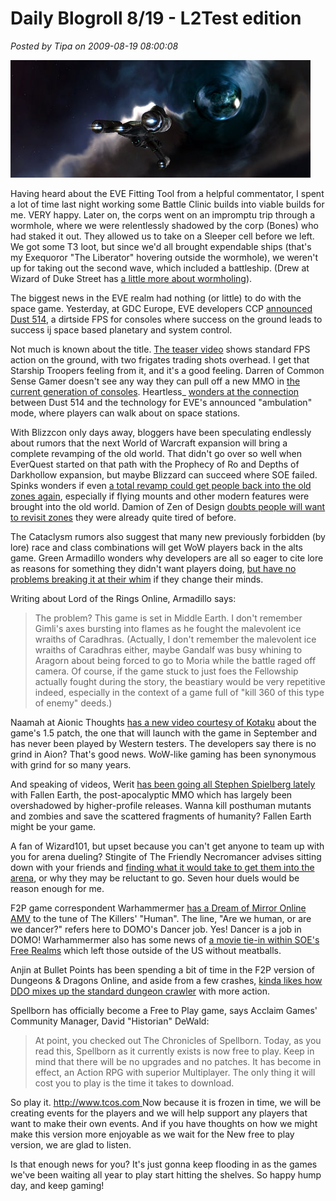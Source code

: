 # Daily Blogroll 8/19 - L2Test edition

*Posted by Tipa on 2009-08-19 08:00:08*

![Wormhole diving in EVE Online](../uploads/2009/08/ExeFile-2009-08-18-21-44-27-54.jpg "Wormhole diving in EVE Online")

Having heard about the EVE Fitting Tool from a helpful commentator, I spent a lot of time last night working some Battle Clinic builds into viable builds for me. VERY happy. Later on, the corps went on an impromptu trip through a wormhole, where we were relentlessly shadowed by the corp (Bones) who had staked it out. They allowed us to take on a Sleeper cell before we left. We got some T3 loot, but since we'd all brought expendable ships (that's my Exequoror "The Liberator" hovering outside the wormhole), we weren't up for taking out the second wave, which included a battleship. (Drew at Wizard of Duke Street has [a little more about wormholing](http://dukestreet.org/archives/004716.html)).

The biggest news in the EVE realm had nothing (or little) to do with the space game. Yesterday, at GDC Europe, EVE developers CCP [announced Dust 514](http://www.gamasutra.com/php-bin/news_index.php?story=24886), a dirtside FPS for consoles where success on the ground leads to success ij space based planetary and system control. 

Not much is known about the title. [The teaser video](http://www.cedarstreet.net/2009/08/dust-514.html) shows standard FPS action on the ground, with two frigates trading shots overhead. I get that Starship Troopers feeling from it, and it's a good feeling. Darren of Common Sense Gamer doesn't see any way they can pull off a new MMO in [the current generation of consoles](http://commonsensegamer.com/?p=1447). Heartless\_ [wonders at the connection](http://hgamer.blogspot.com/2009/08/scott-jennings-in-left-field-finds-dust.html) between Dust 514 and the technology for EVE's announced "ambulation" mode, where players can walk about on space stations. 

With Blizzcon only days away, bloggers have been speculating endlessly about rumors that the next World of Warcraft expansion will bring a complete revamping of the old world. That didn't go over so well when EverQuest started on that path with the Prophecy of Ro and Depths of Darkhollow expansion, but maybe Blizzard can succeed where SOE failed. Spinks wonders if even [a total revamp could get people back into the old zones again](http://spinksville.wordpress.com/2009/08/19/the-problem-of-old-content-and-is-recycling-the-answer/), especially if flying mounts and other modern features were brought into the old world. Damion of Zen of Design [doubts people will want to revisit zones](http://www.zenofdesign.com/2009/06/21/content-exists-to-be-consumed/) they were already quite tired of before.

The Cataclysm rumors also suggest that many new previously forbidden (by lore) race and class combinations will get WoW players back in the alts game. Green Armadillo wonders why developers are all so eager to cite lore as reasons for something they didn't want players doing, [but have no problems breaking it at their whim](http://playervsdeveloper.blogspot.com/2009/08/role-of-lore.html) if they change their minds.

Writing about Lord of the Rings Online, Armadillo says:


> The problem? This game is set in Middle Earth. I don't remember Gimli's axes bursting into flames as he fought the malevolent ice wraiths of Caradhras. (Actually, I don't remember the malevolent ice wraiths of Caradhras either, maybe Gandalf was busy whining to Aragorn about being forced to go to Moria while the battle raged off camera. Of course, if the game stuck to just foes the Fellowship actually fought during the story, the beastiary would be very repetitive indeed, especially in the context of a game full of "kill 360 of this type of enemy" deeds.)



Naamah at Aionic Thoughts [has a new video courtesy of Kotaku](http://aionicthoughts.wordpress.com/2009/08/19/1-5-impressions-here-get-your-1-5-impressions/) about the game's 1.5 patch, the one that will launch with the game in September and has never been played by Western testers. The developers say there is no grind in Aion? That's good news. WoW-like gaming has been synonymous with grind for so many years.

And speaking of videos, Werit [has been going all Stephen Spielberg lately](http://www.weritsblog.com/2009/08/fallen-earth-walkthrough-part-2.html) with Fallen Earth, the post-apocalyptic MMO which has largely been overshadowed by higher-profile releases. Wanna kill posthuman mutants and zombies and save the scattered fragments of humanity? Fallen Earth might be your game.

A fan of Wizard101, but upset because you can't get anyone to team up with you for arena dueling? Stingite of The Friendly Necromancer advises sitting down with your friends and [finding what it would take to get them into the arena](http://thefriendlynecromancer.blogspot.com/2009/08/got-question-from-long-time-reader-here.html), or why they may be reluctant to go. Seven hour duels would be reason enough for me.

F2P game correspondent Warhammermer [has a Dream of Mirror Online AMV](http://en.wikipedia.org/wiki/Human_%28The_Killers_song%29) to the tune of The Killers' "Human". The line, "Are we human, or are we dancer?" refers here to DOMO's Dancer job. Yes! Dancer is a job in DOMO! Warhammermer also has some news of [a movie tie-in within SOE's Free Realms](http://exploringwar.wordpress.com/2009/08/18/free-realms-its-raining-veg/) which left those outside of the US without meatballs. 

Anjin at Bullet Points has been spending a bit of time in the F2P version of Dungeons & Dragons Online, and aside from a few crashes, [kinda likes how DDO mixes up the standard dungeon crawler](http://bulletpointsblog.blogspot.com/2009/08/played-lately-dungeons-dragons-online.html) with more action.

Spellborn has officially become a Free to Play game, says Acclaim Games' Community Manager, David "Historian" DeWald:


> At point, you checked out The Chronicles of Spellborn. Today, as you read this, Spellborn as it currently exists is now free to play. Keep in mind that there will be no upgrades and no patches. It has become in effect, an Action RPG with superior Multiplayer. The only thing it will cost you to play is the time it takes to download.

So play it. [http://www.tcos.com
](http://www.tcos.com)
Now because it is frozen in time, we will be creating events for the players and we will help support any players that want to make their own events. And if you have thoughts on how we might make this version more enjoyable as we wait for the New free to play version, we are glad to listen.




Is that enough news for you? It's just gonna keep flooding in as the games we've been waiting all year to play start hitting the shelves. So happy hump day, and keep gaming!


